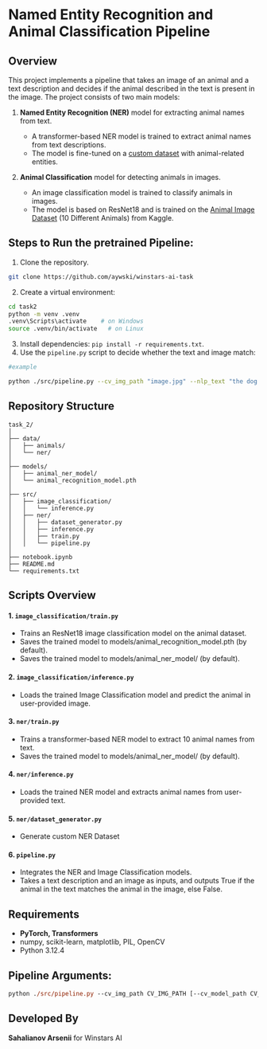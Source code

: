 # Named Entity Recognition and Animal Classification Pipeline

## Overview
This project implements a pipeline that takes an image of an animal and a text description and decides if the animal described in the text is present in the image. The project consists of two main models:
1. **Named Entity Recognition (NER)** model for extracting animal names from text.
    - A transformer-based NER model is trained to extract animal names from text descriptions.
    - The model is fine-tuned on a [custom dataset](https://github.com/aywski/winstars-ai-task/blob/main/task_2/src/ner/dataset_generator.py) with animal-related entities.

2. **Animal Classification** model for detecting animals in images.
    - An image classification model is trained to classify animals in images.
    - The model is based on ResNet18 and is trained on the [Animal Image Dataset](https://www.kaggle.com/datasets/alessiocorrado99/animals10/data) (10 Different Animals) from Kaggle.

## Steps to Run the pretrained Pipeline:
1. Clone the repository.
```bash
git clone https://github.com/aywski/winstars-ai-task
```
2. Create a virtual environment: 
```bash
cd task2
python -m venv .venv
.venv\Scripts\activate    # on Windows 
source .venv/bin/activate   # on Linux
```
3. Install dependencies: `pip install -r requirements.txt`.
4. Use the `pipeline.py` script to decide whether the text and image match:
```bash
#example

python ./src/pipeline.py --cv_img_path "image.jpg" --nlp_text "the dog will walk while my cat sleeps"
```

## Repository Structure
```
task_2/
│
├── data/
│   ├── animals/
│   └── ner/
│
├── models/
│   ├── animal_ner_model/
│   └── animal_recognition_model.pth
│
├── src/
│   ├── image_classification/
│   │   └── inference.py
│   ├── ner/
│   │   ├── dataset_generator.py
│   │   ├── inference.py
│   │   ├── train.py
│   │   └── pipeline.py
│
├── notebook.ipynb
├── README.md
└── requirements.txt
```

## Scripts Overview
#### 1. `image_classification/train.py`
- Trains an ResNet18 image classification model on the animal dataset.
- Saves the trained model to models/animal_recognition_model.pth (by default).
- Saves the trained model to models/animal_ner_model/ (by default).
#### 2. `image_classification/inference.py`
- Loads the trained Image Classification model and predict the animal in user-provided image.
#### 3. `ner/train.py`
- Trains a transformer-based NER model to extract 10 animal names from text.
- Saves the trained model to models/animal_ner_model/ (by default).
#### 4. `ner/inference.py`
- Loads the trained NER model and extracts animal names from user-provided text.
#### 5. `ner/dataset_generator.py`
- Generate custom NER Dataset 
#### 6. `pipeline.py`
- Integrates the NER and Image Classification models.
- Takes a text description and an image as inputs, and outputs True if the animal in the text matches the animal in the image, else False.

## Requirements
- __PyTorch, Transformers__
- numpy, scikit-learn, matplotlib, PIL, OpenCV
- Python 3.12.4

## Pipeline Arguments:
```ps
python ./src/pipeline.py --cv_img_path CV_IMG_PATH [--cv_model_path CV_MODEL_PATH] [--cv_num_classes CV_NUM_CLASSES] [--cv_data_dir CV_DATA_DIR] --nlp_text NLP_TEXT [--nlp_model_path NLP_MODEL_PATH] [--nlp_animals_file NLP_ANIMALS_FILE]
```

## Developed By
__Sahalianov Arsenii__ for Winstars AI 
